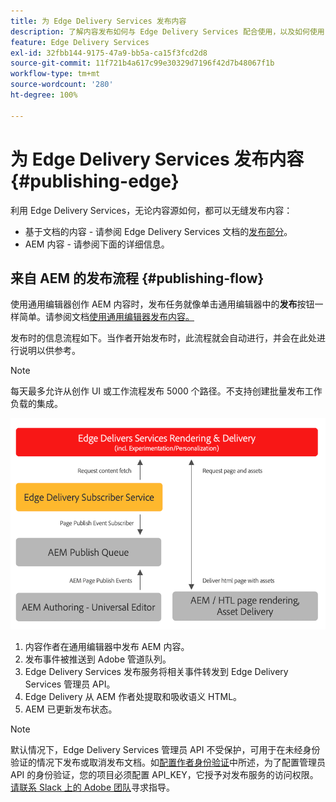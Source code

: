 ```yaml
---
title: 为 Edge Delivery Services 发布内容
description: 了解内容发布如何与 Edge Delivery Services 配合使用，以及如何使用 Edge Delivery Services 发布 AEM 内容。
feature: Edge Delivery Services
exl-id: 32fbb144-9175-47a9-bb5a-ca15f3fcd2d8
source-git-commit: 11f721b4a617c99e30329d7196f42d7b48067f1b
workflow-type: tm+mt
source-wordcount: '280'
ht-degree: 100%

---
```



# 为 Edge Delivery Services 发布内容 {#publishing-edge}

利用 Edge Delivery Services，无论内容源如何，都可以无缝发布内容：

* 基于文档的内容 - 请参阅 Edge Delivery Services 文档的[发布部分](/help/edge/docs/authoring.md)。
* AEM 内容 - 请参阅下面的详细信息。

## 来自 AEM 的发布流程 {#publishing-flow}

使用通用编辑器创作 AEM 内容时，发布任务就像单击通用编辑器中的&#x200B;**发布**&#x200B;按钮一样简单。请参阅文档[使用通用编辑器发布内容。](/help/sites-cloud/authoring/universal-editor/publishing.md)

发布时的信息流程如下。当作者开始发布时，此流程就会自动进行，并会在此处进行说明以供参考。

>[!NOTE]
>
>每天最多允许从创作 UI 或工作流程发布 5000 个路径。不支持创建批量发布工作负载的集成。

![从 AEM 发布到 Edge Delivery Services 时的信息流](assets/publishing-flow.png)

1. 内容作者在通用编辑器中发布 AEM 内容。
1. 发布事件被推送到 Adobe 管道队列。
1. Edge Delivery Services 发布服务将相关事件转发到 Edge Delivery Services 管理员 API。
1. Edge Delivery 从 AEM 作者处提取和吸收语义 HTML。
1. AEM 已更新发布状态。

>[!NOTE]
>
>默认情况下，Edge Delivery Services 管理员 API 不受保护，可用于在未经身份验证的情况下发布或取消发布文档。如[配置作者身份验证](https://www.aem.live/docs/authentication-setup-authoring)中所述，为了配置管理员 API 的身份验证，您的项目必须配置 API_KEY，它授予对发布服务的访问权限。[请联系 Slack 上的 Adobe 团队](/help/edge/docs/slack.md)寻求指导。


